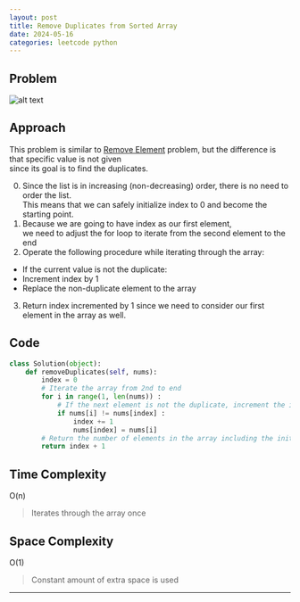 ```yaml
---
layout: post
title: Remove Duplicates from Sorted Array
date: 2024-05-16
categories: leetcode python
---
```

## Problem
![alt text](/blog/public/img/RemoveDuplicatesfromSortedArray.png)

## Approach
This problem is similar to <a href="https://dyuk01.github.io/blog/leetcode/string/array/python/2024/05/15/RemoveElement.html">Remove Element</a> problem, but the difference is that specific value is not given  
since its goal is to find the duplicates.

0. Since the list is in increasing (non-decreasing) order, there is no need to order the list.  
This means that we can safely initialize index to 0 and become the starting point.
1. Because we are going to have index as our first element,  
we need to adjust the for loop to iterate from the second element to the end
2. Operate the following procedure while iterating through the array:
- If the current value is not the duplicate: 
- Increment index by 1
- Replace the non-duplicate element to the array
3. Return index incremented by 1 since we need to consider our first element in the array as well.

## Code
```python
class Solution(object):
    def removeDuplicates(self, nums):
        index = 0
        # Iterate the array from 2nd to end 
        for i in range(1, len(nums)) :
            # If the next element is not the duplicate, increment the index and add it to the array 
            if nums[i] != nums[index] :
                index += 1
                nums[index] = nums[i]
        # Return the number of elements in the array including the initial element
        return index + 1
```
## Time Complexity
O(n)
> Iterates through the array once 

## Space Complexity
O(1)
> Constant amount of extra space is used  

---